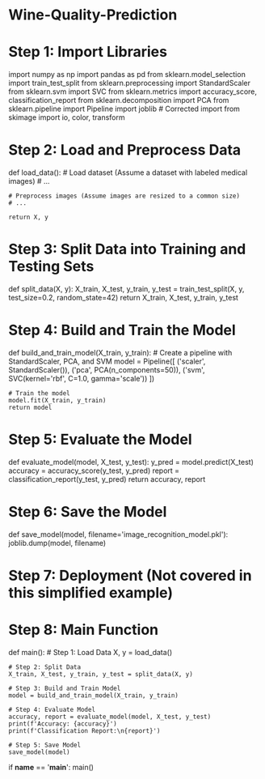 # Wine-Quality-Prediction
# Step 1: Import Libraries
import numpy as np
import pandas as pd
from sklearn.model_selection import train_test_split
from sklearn.preprocessing import StandardScaler
from sklearn.svm import SVC
from sklearn.metrics import accuracy_score, classification_report
from sklearn.decomposition import PCA
from sklearn.pipeline import Pipeline
import joblib  # Corrected import
from skimage import io, color, transform
# Step 2: Load and Preprocess Data
def load_data():
    # Load dataset (Assume a dataset with labeled medical images)
    # ...

    # Preprocess images (Assume images are resized to a common size)
    # ...

    return X, y

# Step 3: Split Data into Training and Testing Sets
def split_data(X, y):
    X_train, X_test, y_train, y_test = train_test_split(X, y, test_size=0.2, random_state=42)
    return X_train, X_test, y_train, y_test

# Step 4: Build and Train the Model
def build_and_train_model(X_train, y_train):
    # Create a pipeline with StandardScaler, PCA, and SVM
    model = Pipeline([
        ('scaler', StandardScaler()),
        ('pca', PCA(n_components=50)),
        ('svm', SVC(kernel='rbf', C=1.0, gamma='scale'))
    ])

    # Train the model
    model.fit(X_train, y_train)
    return model

# Step 5: Evaluate the Model
def evaluate_model(model, X_test, y_test):
    y_pred = model.predict(X_test)
    accuracy = accuracy_score(y_test, y_pred)
    report = classification_report(y_test, y_pred)
    return accuracy, report

# Step 6: Save the Model
def save_model(model, filename='image_recognition_model.pkl'):
    joblib.dump(model, filename)

# Step 7: Deployment (Not covered in this simplified example)

# Step 8: Main Function
def main():
    # Step 1: Load Data
    X, y = load_data()

    # Step 2: Split Data
    X_train, X_test, y_train, y_test = split_data(X, y)

    # Step 3: Build and Train Model
    model = build_and_train_model(X_train, y_train)

    # Step 4: Evaluate Model
    accuracy, report = evaluate_model(model, X_test, y_test)
    print(f'Accuracy: {accuracy}')
    print(f'Classification Report:\n{report}')

    # Step 5: Save Model
    save_model(model)

if __name__ == '__main__':
    main()
